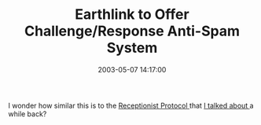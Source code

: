 ﻿---
layout: post
title: "Earthlink to Offer Challenge/Response Anti-Spam System"
comments: false
date: 2003-05-07 14:17:00
categories:
 - Technology
subtext-id: e17624ed-99ec-4d83-b7c6-398f62023f35
alias: /blog/Earthlink-to-Offer-ChallengeResponse-Anti-Spam-System.aspx
---


I wonder how similar this is to the [Receptionist Protocol ](http://www.whitelist.com/)that [I talked about ](http://www.peterprovost.org/2003/03/15.html#a110)a while back?
